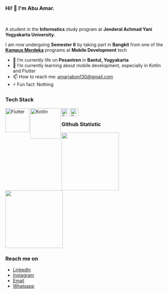 ### Hi! 👋 I'm Abu Amar.
<br>

A student in the **Informatics** study program at **Jenderal Achmad Yani Yogyakarta University.**

I am now undergoing **Semester 6** by taking part in **Bangkit** from one of the <a href="https://github.com/dicodingacademy">**Kampus Merdeka**</a> programs at **Mobile Development** tech

- 🔭 I’m currently life on **Pesantren** in **Bantul, Yogyakarta**
- 🌱 I’m currently learning about mobile development, especially in Kotlin and Flutter
- 📫 How to reach me: amarjabon130@gmail.com
- ⚡ Fun fact: Nothing

### Tech Stack
  <a href="https://flutter.dev/"><img align="left" alt="Flutter" title="Flutter" width="75px" src="https://upload.wikimedia.org/wikipedia/commons/thumb/4/44/Google-flutter-logo.svg/180px-Google-flutter-logo.svg.png" /></a>
  <a href="https://kotlinlang.org/"><img align="left" alt="Kotlin" title="Kotlin" width="95px" src="https://upload.wikimedia.org/wikipedia/commons/thumb/d/d4/Kotlin_logo.svg/330px-Kotlin_logo.svg.png" /></a>
  <a href="#"><img align="left" alt="Excel" title="Excel" width="25px" src="https://upload.wikimedia.org/wikipedia/commons/thumb/3/34/Microsoft_Office_Excel_%282019%E2%80%93present%29.svg/105px-Microsoft_Office_Excel_%282019%E2%80%93present%29.svg.png" /></a>
  <a href="https://www.python.org/"><img align="left" alt="Python" title="Python" width="25px" src="https://upload.wikimedia.org/wikipedia/commons/c/c3/Python-logo-notext.svg" /></a>
  <br>
  
### Github Statistic
<p align="left">
<a href="https://github.com/dimasmds">
  <img height="180em" src="https://github-readme-stats-eight-theta.vercel.app/api?username=abuamar142&show_icons=true&theme=algolia&include_all_commits=true&count_private=true"/>
  <img height="180em" src="https://github-readme-stats-eight-theta.vercel.app/api/top-langs/?username=abuamar142&layout=compact&langs_count=8&theme=algolia"/>
</a>
</p>

### Reach me on
- <a href="https://linkedin.com/in/abu-amar/">LinkedIn</a>
- <a href="https://instagram.com/abuuamar_">Instagram</a>
- <a href="mailto:abuamar.albadawi@gmail.com">Email</a>
- <a href="https://wa.me/6281520471914">Whatsapp</a>
